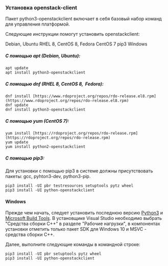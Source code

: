 ### Установка openstack-client

Пакет python3-openstackclient включает в себя базовый набор команд для управления платформой.

Следующие инструкции помогут установить openstackclient:

<tabs>
<tablist>
<tab>Debian, Ubuntu</tab>
<tab>RHEL 8, CentOS 8, Fedora</tab>
<tab>CentOS 7</tab>
<tab>pip3</tab>
<tab>Windows</tab>
</tablist>
<tabpanel>

##### C помощью apt (Debian, Ubuntu):

```
apt update
apt install python3-openstackclient 
```

</tabpanel>
<tabpanel>

##### С помощью dnf (RHEL 8, CentOS 8,  Fedora):

```
dnf install [https://www.rdoproject.org/repos/rdo-release.el8.rpm](https://www.rdoproject.org/repos/rdo-release.el8.rpm) 
dnf update
dnf install python3-openstackclient
```

</tabpanel>
<tabpanel>

##### С помощью yum (CentOS 7):

```
yum install [https://rdoproject.org/repos/rdo-release.rpm](https://rdoproject.org/repos/rdo-release.rpm) 
yum update
yum install python2-openstackclient
```

</tabpanel>
<tabpanel>

##### C помощью pip3:

Для установки с помощью pip3 в системе должны присутствовать пакеты: gcc, pyhton3-dev, python3-pip.

```
pip3 install -UI pbr testresources setuptools pytz wheel
pip3 install -UI python-openstackclient
```

</tabpanel>
<tabpanel>

#### Windows

Прежде чем начать, следует установить последнюю версию [Python3](https://www.python.org/downloads/window) и [Microsoft Build Tools](https://visualstudio.microsoft.com/ru/visual-cpp-build-tools/). В установщике Visual Studio необходимо выбрать "Средства сборки C++" в разделе "Рабочие нагрузки", в компонентах установки отметить только пакет SDK для Windows 10 и MSVC - средства сборки C++.

Далее, выполните следующие команды в командной строке:

```
pip3 install -UI pbr setuptools pytz wheel
pip3 install -UI python-openstackclient
```

</tabpanel>
</tabs>
